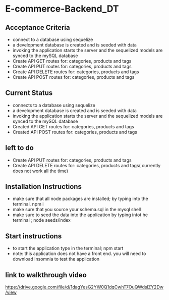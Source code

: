 # E-commerce-Backend_DT

## Acceptance Criteria

* connect to a database using sequelize 
* a development database is created and is seeded with data 
* invoking the application starts the server and the sequelized models are synced to the mySQL  database 
* Create API GET routes for: categories, products and tags
* Create API PUT routes for: categories, products and tags
* Create API DELETE routes for: categories, products and tags
* Create API POST routes for: categories, products and tags

## Current Status
* connects to a database using sequelize 
* a development database is created and is seeded with data 
* invoking the application starts the server and the sequelized models are synced to the mySQL  database 
* Created API GET routes for: categories, products and tags
* Created API POST routes for: categories, products and tags

## left to do 
* Create API PUT routes for: categories, products and tags
* Create API DELETE routes for: categories, products and tags( currently does not work all the time)
  


## Installation Instructions
* make sure that all node packages are installed; by typing into the terminal, npm i 
* make sure that you source your schema.sql in the mysql shell 
* make sure to seed the data into the application by typing intot he terminal ; node seeds/index


## Start instructions
* to start the application type in the terminal; npm start 
* note: this application does not have a front end. you will need to download insomnia to test the application



## link to walkthrough video

https://drive.google.com/file/d/1dagYesG2YW0Q1dqCwhT7OuQWdslZY2Dw/view
